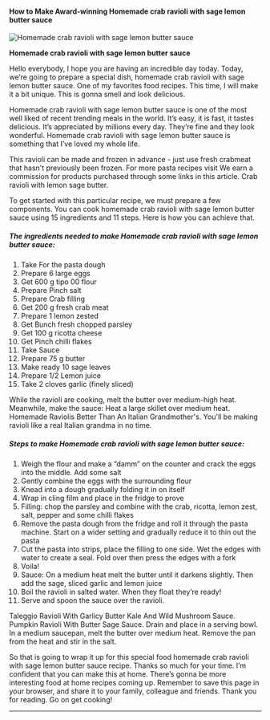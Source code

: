             

#### How to Make Award-winning Homemade crab ravioli with sage lemon butter sauce

![Homemade crab ravioli with sage lemon butter sauce](https://img-global.cpcdn.com/recipes/929571507ba13346/751x532cq70/homemade-crab-ravioli-with-sage-lemon-butter-sauce-recipe-main-photo.jpg)

**Homemade crab ravioli with sage lemon butter sauce**

Hello everybody, I hope you are having an incredible day today. Today, we’re going to prepare a special dish, homemade crab ravioli with sage lemon butter sauce. One of my favorites food recipes. This time, I will make it a bit unique. This is gonna smell and look delicious.

Homemade crab ravioli with sage lemon butter sauce is one of the most well liked of recent trending meals in the world. It’s easy, it is fast, it tastes delicious. It’s appreciated by millions every day. They’re fine and they look wonderful. Homemade crab ravioli with sage lemon butter sauce is something that I’ve loved my whole life.

This ravioli can be made and frozen in advance - just use fresh crabmeat that hasn't previously been frozen. For more pasta recipes visit We earn a commission for products purchased through some links in this article. Crab ravioli with lemon sage butter.

To get started with this particular recipe, we must prepare a few components. You can cook homemade crab ravioli with sage lemon butter sauce using 15 ingredients and 11 steps. Here is how you can achieve that.

##### The ingredients needed to make Homemade crab ravioli with sage lemon butter sauce:

1.  Take For the pasta dough
2.  Prepare 6 large eggs
3.  Get 600 g tipo 00 flour
4.  Prepare Pinch salt
5.  Prepare Crab filling
6.  Get 200 g fresh crab meat
7.  Prepare 1 lemon zested
8.  Get Bunch fresh chopped parsley
9.  Get 100 g ricotta cheese
10.  Get Pinch chilli flakes
11.  Take Sauce
12.  Prepare 75 g butter
13.  Make ready 10 sage leaves
14.  Prepare 1/2 Lemon juice
15.  Take 2 cloves garlic (finely sliced)

While the ravioli are cooking, melt the butter over medium-high heat. Meanwhile, make the sauce: Heat a large skillet over medium heat. Homemade Raviolis Better Than An Italian Grandmother's. You'll be making ravioli like a real Italian grandma in no time.

##### Steps to make Homemade crab ravioli with sage lemon butter sauce:

1.  Weigh the flour and make a “damm” on the counter and crack the eggs into the middle. Add some salt
2.  Gently combine the eggs with the surrounding flour
3.  Knead into a dough gradually folding it in on itself
4.  Wrap in cling film and place in the fridge to prove
5.  Filling: chop the parsley and combine with the crab, ricotta, lemon zest, salt, pepper and some chilli flakes
6.  Remove the pasta dough from the fridge and roll it through the pasta machine. Start on a wider setting and gradually reduce it to thin out the pasta
7.  Cut the pasta into strips, place the filling to one side. Wet the edges with water to create a seal. Fold over then press the edges with a fork
8.  Voila!
9.  Sauce: On a medium heat melt the butter until it darkens slightly. Then add the sage, sliced garlic and lemon juice
10.  Boil the ravioli in salted water. When they float they’re ready!
11.  Serve and spoon the sauce over the ravioli.

Taleggio Ravioli With Garlicy Butter Kale And Wild Mushroom Sauce. Pumpkin Ravioli With Butter Sage Sauce. Drain and place in a serving bowl. In a medium saucepan, melt the butter over medium heat. Remove the pan from the heat and stir in the salt.

So that is going to wrap it up for this special food homemade crab ravioli with sage lemon butter sauce recipe. Thanks so much for your time. I’m confident that you can make this at home. There’s gonna be more interesting food at home recipes coming up. Remember to save this page in your browser, and share it to your family, colleague and friends. Thank you for reading. Go on get cooking!

* * *